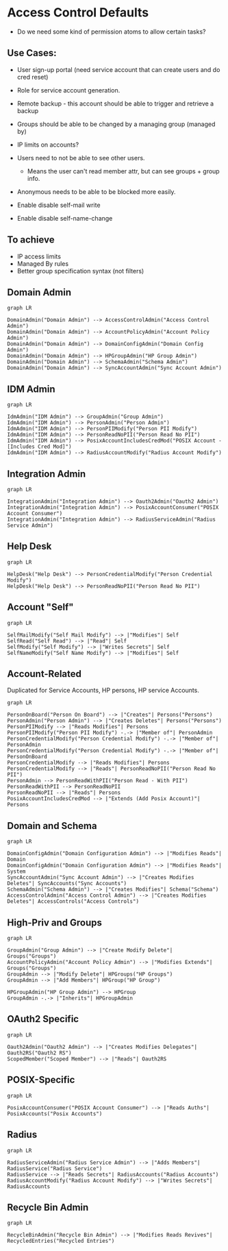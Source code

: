 # Access Control Defaults

- Do we need some kind of permission atoms to allow certain tasks?

## Use Cases:

- User sign-up portal (need service account that can create users and do cred reset)
- Role for service account generation.
- Remote backup - this account should be able to trigger and retrieve a backup
- Groups should be able to be changed by a managing group (managed by)
- IP limits on accounts?

- Users need to not be able to see other users.
  - Means the user can't read member attr, but can see groups + group info.

- Anonymous needs to be able to be blocked more easily.
- Enable disable self-mail write
- Enable disable self-name-change

## To achieve

- IP access limits
- Managed By rules
- Better group specification syntax (not filters)

## Domain Admin

```mermaid
graph LR

DomainAdmin("Domain Admin") --> AccessControlAdmin("Access Control Admin")
DomainAdmin("Domain Admin") --> AccountPolicyAdmin("Account Policy Admin")
DomainAdmin("Domain Admin") --> DomainConfigAdmin("Domain Config Admin")
DomainAdmin("Domain Admin") --> HPGroupAdmin("HP Group Admin")
DomainAdmin("Domain Admin") --> SchemaAdmin("Schema Admin")
DomainAdmin("Domain Admin") --> SyncAccountAdmin("Sync Account Admin")
```

## IDM Admin

```mermaid
graph LR

IdmAdmin("IDM Admin") --> GroupAdmin("Group Admin")
IdmAdmin("IDM Admin") --> PersonAdmin("Person Admin")
IdmAdmin("IDM Admin") --> PersonPIIModify("Person PII Modify")
IdmAdmin("IDM Admin") --> PersonReadNoPII("Person Read No PII")
IdmAdmin("IDM Admin") --> PosixAccountIncludesCredMod("POSIX Account - [Includes Cred Mod]")
IdmAdmin("IDM Admin") --> RadiusAccountModify("Radius Account Modify")
```

## Integration Admin

```mermaid
graph LR

IntegrationAdmin("Integration Admin") --> Oauth2Admin("Oauth2 Admin")
IntegrationAdmin("Integration Admin") --> PosixAccountConsumer("POSIX Account Consumer")
IntegrationAdmin("Integration Admin") --> RadiusServiceAdmin("Radius Service Admin")
```

## Help Desk

```mermaid
graph LR

HelpDesk("Help Desk") --> PersonCredentialModify("Person Credential Modify")
HelpDesk("Help Desk") --> PersonReadNoPII("Person Read No PII")
```

## Account "Self"

```mermaid
graph LR

SelfMailModify("Self Mail Modify") --> |"Modifies"| Self
SelfRead("Self Read") --> |"Read"| Self
SelfModify("Self Modify") --> |"Writes Secrets"| Self
SelfNameModify("Self Name Modify") --> |"Modifies"| Self
```

## Account-Related

Duplicated for Service Accounts, HP persons, HP service Accounts.

```mermaid
graph LR

PersonOnBoard("Person On Board") --> |"Creates"| Persons("Persons")
PersonAdmin("Person Admin") --> |"Creates Deletes"| Persons("Persons")
PersonPIIModify --> |"Reads Modifies"| Persons
PersonPIIModify("Person PII Modify") -.-> |"Member of"| PersonAdmin
PersonCredentialModify("Person Credential Modify") -.-> |"Member of"| PersonAdmin
PersonCredentialModify("Person Credential Modify") -.-> |"Member of"| PersonOnBoard
PersonCredentialModify --> |"Reads Modifies"| Persons
PersonCredentialModify --> |"Reads"| PersonReadNoPII("Person Read No PII")
PersonAdmin --> PersonReadWithPII("Person Read - With PII")
PersonReadWithPII --> PersonReadNoPII
PersonReadNoPII --> |"Reads"| Persons
PosixAccountIncludesCredMod --> |"Extends (Add Posix Account)"| Persons
```

## Domain and Schema

```mermaid
graph LR

DomainConfigAdmin("Domain Configuration Admin") --> |"Modifies Reads"| Domain
DomainConfigAdmin("Domain Configuration Admin") --> |"Modifies Reads"| System
SyncAccountAdmin("Sync Account Admin") --> |"Creates Modifies Deletes"| SyncAccounts("Sync Accounts")
SchemaAdmin("Schema Admin") --> |"Creates Modifies"| Schema("Schema")
AccessControlAdmin("Access Control Admin") --> |"Creates Modifies Deletes"| AccessControls("Access Controls")
```

## High-Priv and Groups

```mermaid
graph LR

GroupAdmin("Group Admin") --> |"Create Modify Delete"| Groups("Groups")
AccountPolicyAdmin("Account Policy Admin") --> |"Modifies Extends"| Groups("Groups")
GroupAdmin --> |"Modify Delete"| HPGroups("HP Groups")
GroupAdmin --> |"Add Members"| HPGroup("HP Group")

HPGroupAdmin("HP Group Admin") --> HPGroup
GroupAdmin -.-> |"Inherits"| HPGroupAdmin
```

## OAuth2 Specific

```mermaid
graph LR

Oauth2Admin("Oauth2 Admin") --> |"Creates Modifies Delegates"| Oauth2RS("Oauth2 RS")
ScopedMember("Scoped Member") --> |"Reads"| Oauth2RS
```

## POSIX-Specific

```mermaid
graph LR

PosixAccountConsumer("POSIX Account Consumer") --> |"Reads Auths"| PosixAccounts("Posix Accounts")
```

## Radius

```mermaid
graph LR

RadiusServiceAdmin("Radius Service Admin") --> |"Adds Members"| RadiusService("Radius Service")
RadiusService --> |"Reads Secrets"| RadiusAccounts("Radius Accounts")
RadiusAccountModify("Radius Account Modify") --> |"Writes Secrets"| RadiusAccounts
```

## Recycle Bin Admin

```mermaid
graph LR

RecycleBinAdmin("Recycle Bin Admin") --> |"Modifies Reads Revives"| RecycledEntries("Recycled Entries")
```
